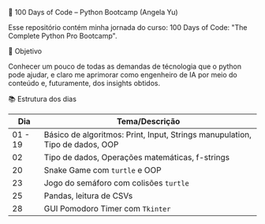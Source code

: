 🐍 100 Days of Code – Python Bootcamp (Angela Yu)

Esse repositório contém minha jornada do curso: 100 Days of Code: "The Complete Python Pro Bootcamp".

🚀 Objetivo

Conhecer um pouco de todas as demandas de técnologia que o python pode ajudar, e claro me aprimorar como engenheiro de IA por meio do conteúdo e, futuramente, dos insights obtidos.

📚 Estrutura dos dias

| Dia | Tema/Descrição |
|-----|----------------|
| 01 - 19  | Básico de algoritmos: Print, Input, Strings manupulation, Tipo de dados, OOP|
| 02  | Tipo de dados, Operações matemáticas, f-strings | [day_02](day_02) |
| 20  | Snake Game com `turtle` e OOP | [day_20](day_20_snake_game) |
| 23  | Jogo do semáforo com colisões `turtle` | [day_23](day_23_turtle_crossing_start) |
| 25  | Pandas, leitura de CSVs | [day_25](day_25_csv_data_pandas) |
| 28  | GUI Pomodoro Timer com `Tkinter` | [day_28](day_28_tkinter_dynamic_pomodoro_gui) |
